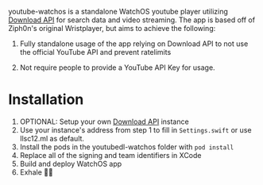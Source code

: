 youtube-watchos is a standalone WatchOS youtube player utilizing [Download API](https://github.com/llsc12/download-api) for search data and video streaming. The app is based off of Ziph0n's original Wristplayer, but aims to achieve the following:

1. Fully standalone usage of the app relying on Download API to not use the official YouTube API and prevent ratelimits

2. Not require people to provide a YouTube API Key for usage.

# Installation

1. OPTIONAL: Setup your own [Download API](https://github.com/llsc12/download-api) instance
2. Use your instance's address from step 1 to fill in `Settings.swift` or use llsc12.ml as default.
3. Install the pods in the youtubedl-watchos folder with `pod install`
4. Replace all of the signing and team identifiers in XCode
5. Build and deploy WatchOS app
6. Exhale 😮‍💨
